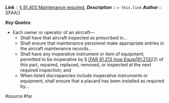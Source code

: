 ***Link***      :: [§ 91.405 Maintenance required.](https://www.ecfr.gov/current/title-14/section-91.405)
***Description***      :: `= this.link`
***Author*** :: [[FAA]]

***Key Quotes***:
* Each owner or operator of an aircraft—
	* Shall have that aircraft inspected as prescribed in...
	* Shall ensure that maintenance personnel make appropriate entries in the aircraft maintenance records...
	* Shall have any inoperative instrument or item of equipment, permitted to be inoperative by § [[FAR 91.213 Inop Equip|91.213]](d)(2) of this part, repaired, replaced, removed, or inspected at the next required inspection; and
	* When listed discrepancies include inoperative instruments or equipment, shall ensure that a placard has been installed as required by...

#source #far